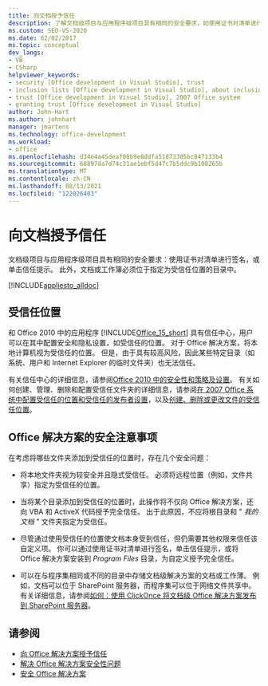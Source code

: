 ```yaml
---
title: 向文档授予信任
description: 了解文档级项目与应用程序级项目具有相同的安全要求，如使用证书对清单进行签名或单击信任提示。
ms.custom: SEO-VS-2020
ms.date: 02/02/2017
ms.topic: conceptual
dev_langs:
- VB
- CSharp
helpviewer_keywords:
- security [Office development in Visual Studio], trust
- inclusion lists [Office development in Visual Studio], about inclusion lists
- trust [Office development in Visual Studio], 2007 Office system
- granting trust [Office development in Visual Studio]
author: John-Hart
ms.author: johnhart
manager: jmartens
ms.technology: office-development
ms.workload:
- office
ms.openlocfilehash: d34e4a45deaf08b9e8ddfa51873305bc847133b4
ms.sourcegitcommit: 68897da7d74c31ae1ebf5d47c7b5ddc9b108265b
ms.translationtype: MT
ms.contentlocale: zh-CN
ms.lasthandoff: 08/13/2021
ms.locfileid: "122026403"
---
```

# <a name="grant-trust-to-documents"></a>向文档授予信任
  文档级项目与应用程序级项目具有相同的安全要求：使用证书对清单进行签名，或单击信任提示。 此外，文档或工作簿必须位于指定为受信任位置的目录中。

 [!INCLUDE[appliesto_alldoc](../vsto/includes/appliesto-alldoc-md.md)]

## <a name="trusted-locations"></a>受信任位置
 和 Office 2010 中的应用程序 [!INCLUDE[Office_15_short](../vsto/includes/office-15-short-md.md)] 具有信任中心，用户可以在其中配置安全和隐私设置，如受信任的位置。 对于 Office 解决方案，将本地计算机视为受信任的位置。 但是，由于具有较高风险，因此某些特定目录（如系统、用户和 Internet Explorer 的临时文件夹）也无法信任。

 有关信任中心的详细信息，请参阅[Office 2010 中的安全性和策略及设置](/previous-versions/office/office-2010/cc178946(v=office.14))。 有关如何创建、管理、删除和配置受信任文件夹的详细信息，请参阅[在 2007 Office 系统中配置受信任的位置和受信任的发布者设置](/previous-versions/office/office-2007-resource-kit/cc178948(v=office.12))，以及[创建、删除或更改文件的受信任位置](https://support.office.com/article/Create-remove-or-change-a-trusted-location-for-your-files-f5151879-25ea-4998-80a5-4208b3540a62)。

## <a name="security-considerations-for-office-solutions"></a>Office 解决方案的安全注意事项
 在考虑将哪些文件夹添加到受信任的位置时，存在几个安全问题：

- 将本地文件夹视为较安全并且隐式受信任。 必须将远程位置（例如，文件共享）指定为受信任的位置。

- 当将某个目录添加到受信任的位置时，此操作将不仅向 Office 解决方案，还向 VBA 和 ActiveX 代码授予完全信任。 出于此原因，不应将根目录和 " *我的文档* " 文件夹指定为受信任。

- 尽管通过使用受信任的位置使文档本身受到信任，但仍需要其他权限来信任该自定义项。 你可以通过使用证书对清单进行签名，单击信任提示，或将 Office 解决方案安装到 *Program Files* 目录，为自定义授予完全信任。

- 可以在与程序集相同或不同的目录中存储文档级解决方案的文档或工作薄。 例如，文档可以位于 SharePoint 服务器，而程序集可以位于网络文件共享中。 有关详细信息，请参阅[如何：使用 ClickOnce 将文档级 Office 解决方案发布到 SharePoint 服务器](/previous-versions/bb608595(v=vs.110))。

## <a name="see-also"></a>请参阅
- [向 Office 解决方案授予信任](../vsto/granting-trust-to-office-solutions.md)
- [解决 Office 解决方案安全性问题](../vsto/troubleshooting-office-solution-security.md)
- [安全 Office 解决方案](../vsto/securing-office-solutions.md)